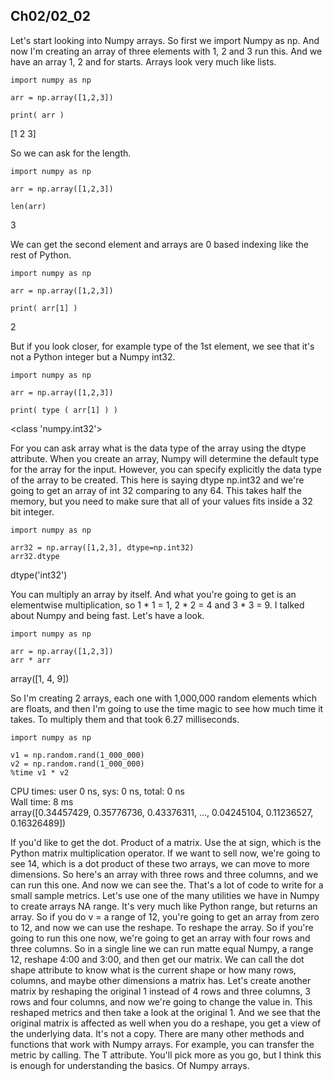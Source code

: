 ## Ch02/02_02

Let's start looking into Numpy arrays. So first we import Numpy as np. And now I'm creating an array of three elements with 1, 2 and 3 run this. And we have an array 1, 2 and for starts. Arrays look very much like lists.    

```
import numpy as np

arr = np.array([1,2,3])

print( arr )
```
[1 2 3]



So we can ask for the length. 

```
import numpy as np

arr = np.array([1,2,3])

len(arr)
```
3


We can get the second element and arrays are 0 based indexing like the rest of Python. 

```
import numpy as np

arr = np.array([1,2,3])

print( arr[1] )
```
2

But if you look closer, for example type of the 1st element, we see that it's not a Python integer but a Numpy int32.

```
import numpy as np

arr = np.array([1,2,3])

print( type ( arr[1] ) )
```
<class 'numpy.int32'>

For you can ask array what is the data type of the array using the dtype attribute. When you create an array, Numpy will determine the default type for the array for the input. However, you can specify explicitly the data type of the array to be created. This here is saying dtype np.int32 and we're going to get an array of int 32 comparing to any 64. This takes half the memory, but you need to make sure that all of your values fits inside a 32 bit integer. 

```
import numpy as np

arr32 = np.array([1,2,3], dtype=np.int32)
arr32.dtype
```
dtype('int32')


You can multiply an array by itself. And what you're going to get is an elementwise multiplication, so 1 * 1 = 1, 2 * 2 = 4 and 3 * 3 = 9. I talked about Numpy and being fast. Let's have a look. 

```
import numpy as np

arr = np.array([1,2,3])
arr * arr
```
array([1, 4, 9])


So I'm creating 2 arrays, each one with 1,000,000 random elements which are floats, and then I'm going to use the time magic to see how much time it takes. To multiply them and that took 6.27 milliseconds.

```
import numpy as np

v1 = np.random.rand(1_000_000)
v2 = np.random.rand(1_000_000)
%time v1 * v2
```
CPU times: user 0 ns, sys: 0 ns, total: 0 ns      
Wall time: 8 ms           
array([0.34457429, 0.35776736, 0.43376311, ..., 0.04245104, 0.11236527,
       0.16326489])         

If you'd like to get the dot. Product of a matrix. Use the at sign, which is the Python matrix multiplication operator. If we want to sell now, we're going to see 14, which is a dot product of these two arrays, we can move to more dimensions. So here's an array with three rows and three columns, and we can run this one. And now we can see the. That's a lot of code to write for a small sample metrics. Let's use one of the many utilities we have in Numpy to create arrays NA range. It's very much like Python range, but returns an array. So if you do v = a range of 12, you're going to get an array from zero to 12, and now we can use the reshape. To reshape the array. So if you're going to run this one now, we're going to get an array with four rows and three columns. So in a single line we can run matte equal Numpy, a range 12, reshape 4:00 and 3:00, and then get our matrix. We can call the dot shape attribute to know what is the current shape or how many rows, columns, and maybe other dimensions a matrix has. Let's create another matrix by reshaping the original 1 instead of 4 rows and three columns, 3 rows and four columns, and now we're going to change the value in. This reshaped metrics and then take a look at the original 1. And we see that the original matrix is affected as well when you do a reshape, you get a view of the underlying data. It's not a copy. There are many other methods and functions that work with Numpy arrays. For example, you can transfer the metric by calling. The T attribute. You'll pick more as you go, but I think this is enough for understanding the basics. Of Numpy arrays.
